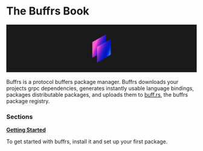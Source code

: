 # The Buffrs Book

![Buffrs Logo](images/buffrs.svg)

Buffrs is a protocol buffers package manager. Buffrs downloads your projects
grpc dependencies, generates instantly usable language bindings, packages
distributable packages, and uploads them to [buff.rs], the buffrs package
registry.

### Sections

**[Getting Started](getting-started/index.md)**

To get started with buffrs, install it and set up your first package.

[buff.rs]: https://buff.rs/
[GitHub]: https://github.com/helsing-ai/buffrs/tree/main/src/docs
